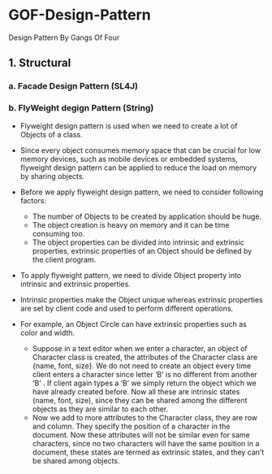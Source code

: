 # GOF-Design-Pattern
Design Pattern By Gangs Of Four


## 1. Structural
### a. Facade Design Pattern (SL4J)
### b. FlyWeight degign Pattern (String)
- Flyweight design pattern is used when we need to create a lot of Objects of a class. 
- Since every object consumes memory space that can be crucial for low memory devices, such as mobile devices or embedded systems, flyweight design pattern can be applied to reduce the load on memory by sharing objects.
- Before we apply flyweight design pattern, we need to consider following factors:

	- The number of Objects to be created by application should be huge.
	- The object creation is heavy on memory and it can be time consuming too.
	- The object properties can be divided into intrinsic and extrinsic properties, extrinsic properties of an Object should be defined by the client program.

- To apply flyweight pattern, we need to divide Object property into intrinsic and extrinsic properties. 
- Intrinsic properties make the Object unique whereas extrinsic properties are set by client code and used to perform different operations. 
- For example, an Object Circle can have extrinsic properties such as color and width. 
	- Suppose in a text editor when we enter a character, an object of Character class is created, the attributes of the Character class are {name, font, size}. We do not need to create an object every time client enters a character since letter ‘B’ is no different from another ‘B’ . If client again types a ‘B’ we simply return the object which we have already created before. Now all these are intrinsic states (name, font, size), since they can be shared among the different objects as they are similar to each other.
	- Now we add to more attributes to the Character class, they are row and column. They specify the position of a character in the document. Now these attributes will not be similar even for same characters, since no two characters will have the same position in a document, these states are termed as extrinsic states, and they can’t be shared among objects.
